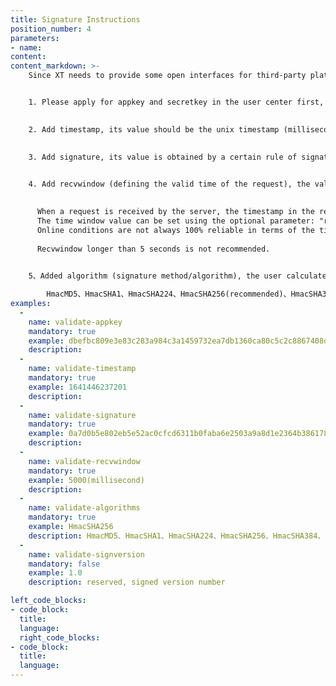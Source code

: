 ```yaml
---
title: Signature Instructions
position_number: 4
parameters:
- name:
content:
content_markdown: >-
    Since XT needs to provide some open interfaces for third-party platforms，therefore, the issue of data security needs to be considered. Such as whether the data has been tampered with, whether the data is outdated, whether the data can be submitted repeatedly, and the access frequency of the interface, and whether data has been tampered with is the most important issue.


    1. Please apply for appkey and secretkey in the user center first, each user's appkey and secretkey are different.
    

    2. Add timestamp, its value should be the unix timestamp (milliseconds) of the time when the request is sent, and the time of the data is calculated based on this value.
    

    3. Add signature, its value is obtained by a certain rule of signature algorithm.
    

    4. Add recvwindow (defining the valid time of the request), the valid time is currently relatively simple and uniformly fixed at a certain value.
    

      When a request is received by the server, the timestamp in the request is checked to ensure it falls between 2 to 60 seconds. Any request with a timestamp older than 5,000 milliseconds is considered invalid. 
      The time window value can be set using the optional parameter: "recvWindow". Additionally, if the server determines that the client's timestamp is more than one second ahead of the server, the request will also be invalid. 
      Online conditions are not always 100% reliable in terms of the timeliness of trades, resulting in varying levels of latency between your local program and the XT server. This is why we provide the "recvWindow" parameter - if you engage in high-frequency trading and require stricter transaction timeliness, you can adjust the "recvWindow" parameter to better meet your needs.
      
      Recvwindow longer than 5 seconds is not recommended.
      

    5、Added algorithm (signature method/algorithm), the user calculates the signature according to the protocol of the hash, and HmacSHA256 is recommended. For those protocols that are supported, see the table below.

        HmacMD5、HmacSHA1、HmacSHA224、HmacSHA256(recommended)、HmacSHA384、HmacSHA512
examples:
  -
    name: validate-appkey
    mandatory: true
    example: dbefbc809e3e83c283a984c3a1459732ea7db1360ca80c5c2c8867408d28cc83
    description:
  -
    name: validate-timestamp
    mandatory: true
    example: 1641446237201
    description:
  -
    name: validate-signature
    mandatory: true
    example: 0a7d0b5e802eb5e52ac0cfcd6311b0faba6e2503a9a8d1e2364b38617877574d
    description:
  -
    name: validate-recvwindow
    mandatory: true
    example: 5000(millisecond)
    description:
  -
    name: validate-algorithms
    mandatory: true
    example: HmacSHA256
    description: HmacMD5、HmacSHA1、HmacSHA224、HmacSHA256、HmacSHA384、HmacSHA512，The default is：HmacSHA256
  -
    name: validate-signversion
    mandatory: false
    example: 1.0
    description: reserved, signed version number

left_code_blocks:
- code_block:
  title:
  language:
  right_code_blocks:
- code_block:
  title:
  language:
---
```



